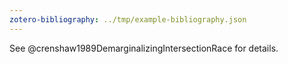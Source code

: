 ```yaml
---
zotero-bibliography: ../tmp/example-bibliography.json
---
```

See @crenshaw1989DemarginalizingIntersectionRace for details.